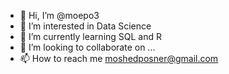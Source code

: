 - 👋 Hi, I’m @moepo3
- 👀 I’m interested in Data Science
- 🌱 I’m currently learning SQL and R
- 💞️ I’m looking to collaborate on ...
- 📫 How to reach me moshedposner@gmail.com

<!---
moepo3/moepo3 is a ✨ special ✨ repository because its `README.md` (this file) appears on your GitHub profile.
You can click the Preview link to take a look at your changes.
--->
